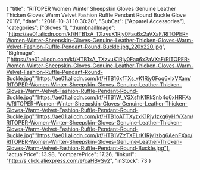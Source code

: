 {
	"title": "RITOPER Women Winter Sheepskin Gloves Genuine Leather Thicken Gloves Warm Velvet Fashion Ruffle Pendant Round Buckle Glove 2018",
	"date": "2018-10-31 10:30:20",
	"SubCat": ["Apparel Accessories"],
	"categories": ["Gloves "],
	"thumbnailImage": "https://ae01.alicdn.com/kf/HTB1xA_TXzvuK1Rjy0Faq6x2aVXaF/RITOPER-Women-Winter-Sheepskin-Gloves-Genuine-Leather-Thicken-Gloves-Warm-Velvet-Fashion-Ruffle-Pendant-Round-Buckle.jpg_220x220.jpg",
	"BigImage": ["https://ae01.alicdn.com/kf/HTB1xA_TXzvuK1Rjy0Faq6x2aVXaF/RITOPER-Women-Winter-Sheepskin-Gloves-Genuine-Leather-Thicken-Gloves-Warm-Velvet-Fashion-Ruffle-Pendant-Round-Buckle.jpg","https://ae01.alicdn.com/kf/HTB16xfTXs_vK1Rjy0Foq6xIxVXam/RITOPER-Women-Winter-Sheepskin-Gloves-Genuine-Leather-Thicken-Gloves-Warm-Velvet-Fashion-Ruffle-Pendant-Round-Buckle.jpg","https://ae01.alicdn.com/kf/HTB1W_YSXsfrK1RkSnb4q6xHRFXaA/RITOPER-Women-Winter-Sheepskin-Gloves-Genuine-Leather-Thicken-Gloves-Warm-Velvet-Fashion-Ruffle-Pendant-Round-Buckle.jpg","https://ae01.alicdn.com/kf/HTB1oATTXyzxK1Rjy1zkq6yHrVXam/RITOPER-Women-Winter-Sheepskin-Gloves-Genuine-Leather-Thicken-Gloves-Warm-Velvet-Fashion-Ruffle-Pendant-Round-Buckle.jpg","https://ae01.alicdn.com/kf/HTB1VZzTXELrK1Rjy1zbq6AenFXao/RITOPER-Women-Winter-Sheepskin-Gloves-Genuine-Leather-Thicken-Gloves-Warm-Velvet-Fashion-Ruffle-Pendant-Round-Buckle.jpg"],
	"actualPrice": 13.98,
	"comparePrice": 17.26,
	"linkurl": "http://s.click.aliexpress.com/e/caHBvSv2",
	"inStock": 73
}
